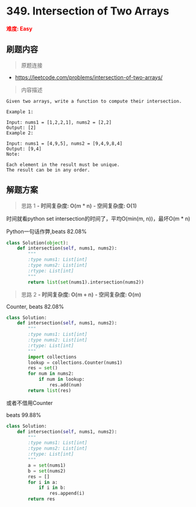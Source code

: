 # 349. Intersection of Two Arrays

**<font color=red>难度: Easy</font>**

## 刷题内容

> 原题连接

* https://leetcode.com/problems/intersection-of-two-arrays/

> 内容描述

```
Given two arrays, write a function to compute their intersection.

Example 1:

Input: nums1 = [1,2,2,1], nums2 = [2,2]
Output: [2]
Example 2:

Input: nums1 = [4,9,5], nums2 = [9,4,9,8,4]
Output: [9,4]
Note:

Each element in the result must be unique.
The result can be in any order.
```

## 解题方案

> 思路 1
****- 时间复杂度: O(m * n)**** ****- 空间复杂度: O(1)****

时间就看python set intersection的时间了，平均O(min(m, n))，最坏O(m * n)

Python一句话作弊,beats 82.08%

```python
class Solution(object):
    def intersection(self, nums1, nums2):
        """
        :type nums1: List[int]
        :type nums2: List[int]
        :rtype: List[int]
        """
        return list(set(nums1).intersection(nums2))
```

> 思路 2
****- 时间复杂度: O(m + n)**** ****- 空间复杂度: O(m)****


Counter, beats 82.08%

```python
class Solution:
    def intersection(self, nums1, nums2):
        """
        :type nums1: List[int]
        :type nums2: List[int]
        :rtype: List[int]
        """
        import collections
        lookup = collections.Counter(nums1)
        res = set()
        for num in nums2:
            if num in lookup:
                res.add(num)
        return list(res)
```
或者不借用Counter

beats 99.88%
```python
class Solution:
    def intersection(self, nums1, nums2):
        """
        :type nums1: List[int]
        :type nums2: List[int]
        :rtype: List[int]
        """
        a = set(nums1)
        b = set(nums2)
        res = []
        for i in a:
            if i in b:
                res.append(i)
        return res
```
































